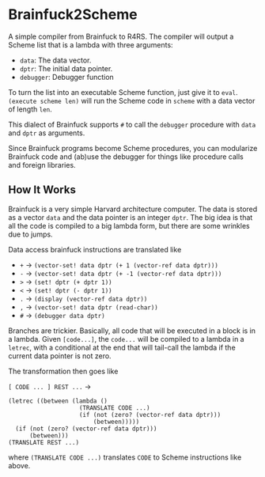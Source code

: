 # Brainfuck2Scheme

A simple compiler from Brainfuck to R4RS. The compiler will output a Scheme
list that is a lambda with three arguments:

* `data`: The data vector.
* `dptr`: The initial data pointer.
* `debugger`: Debugger function

To turn the list into an executable Scheme function, just give it to
`eval`. `(execute scheme len)` will run the Scheme code in `scheme`
with a data vector of length `len`.

This dialect of Brainfuck supports `#` to call the `debugger` procedure
with `data` and `dptr` as arguments.

Since Brainfuck programs become Scheme procedures, you can modularize
Brainfuck code and (ab)use the debugger for things like procedure calls
and foreign libraries.

## How It Works

Brainfuck is a very simple Harvard architecture computer. The data is
stored as a vector `data` and the data pointer is an integer `dptr`.
The big idea is that all the code is compiled to a big lambda form, but
there are some wrinkles due to jumps.

Data access brainfuck instructions are translated like

* `+` -> `(vector-set! data dptr (+ 1 (vector-ref data dptr)))`
* `-` -> `(vector-set! data dptr (+ -1 (vector-ref data dptr)))`
* `>` -> `(set! dptr (+ dptr 1))`
* `<` -> `(set! dptr (- dptr 1))`
* `.` -> `(display (vector-ref data dptr))`
* `,` -> `(vector-set! data dptr (read-char))`
* `#` -> `(debugger data dptr)`

Branches are trickier. Basically, all code that will be executed in a block
is in a lambda. Given `[code...]`, the `code...` will be compiled to a
lambda in a `letrec`, with a conditional at the end that will tail-call the
lambda if the current data pointer is not zero.

The transformation then goes like

`[ CODE ... ] REST ...` ->

    (letrec ((between (lambda ()
                        (TRANSLATE CODE ...)
                        (if (not (zero? (vector-ref data dptr)))
                            (between)))))
      (if (not (zero? (vector-ref data dptr)))
          (between)))
    (TRANSLATE REST ...)

where `(TRANSLATE CODE ...)` translates `CODE` to Scheme instructions
like above.
